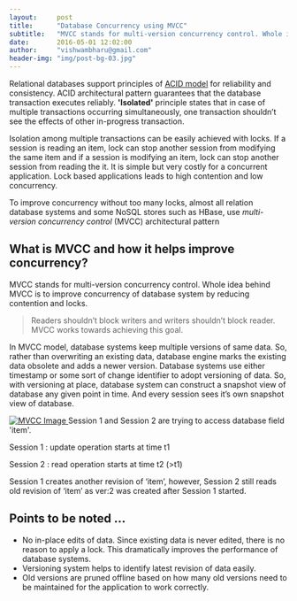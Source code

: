 ```yaml
---
layout:     post
title:      "Database Concurrency using MVCC"
subtitle:   "MVCC stands for multi-version concurrency control. Whole idea behind MVCC is to improve concurrency of database system by reducing contention and locks."
date:       2016-05-01 12:02:00
author:     "vishwambharu@gmail.com"
header-img: "img/post-bg-03.jpg"
---
```



<p>Relational databases support principles of <a href="https://en.wikipedia.org/wiki/ACID">ACID model</a> for reliability and consistency. ACID architectural pattern guarantees that the database transaction executes reliably. <strong>'Isolated'</strong> principle states that in case of multiple transactions occurring simultaneously, one transaction shouldn’t see the effects of other in-progress transaction.</p>

<p>Isolation among multiple transactions can be easily achieved with locks. If a session is reading an item, lock can stop another session from modifying the same item and if a session is modifying an item, lock can stop another session from reading the it. It is simple but very costly for a concurrent application. Lock based applications leads to high contention and low concurrency.</p>

<p>To improve concurrency without too many locks, almost all relation database systems and some NoSQL stores such as HBase, use <em>multi-version concurrency control</em> (MVCC) architectural pattern</p>

<h2 class="section-heading">What is MVCC and how it helps improve concurrency?</h2>

<p>MVCC stands for multi-version concurrency control. Whole idea behind MVCC is to improve concurrency of database system by reducing contention and locks.</p>

<blockquote>Readers shouldn’t block writers and writers shouldn’t block reader. MVCC works towards achieving this goal.</blockquote>

<p>In MVCC model, database systems keep multiple versions of same data. So, rather than overwriting an existing data, database engine marks the existing data obsolete and adds a newer version. Database systems use either timestamp or some sort of change identifier to adopt versioning of data. So, with versioning at place, database system can construct a snapshot view of database any given point in time. And every session sees it’s own snapshot view of database.</p>

<a href="#">
    <img src="{{ site.baseurl }}/img/mvcc.jpg" alt="MVCC Image">
</a>
<span class="caption text-muted">Session 1 and Session 2 are trying to access database field 'item'.</span>

<p>
   <p>Session 1 : update operation starts at time t1</p>
   <p>Session 2 : read operation starts at time t2 (>t1)</p>
   <p>Session 1 creates another revision of ‘item’, however, Session 2 still reads old revision of ‘item’ as ver:2 was created after Session 1 started.</p>
</p>

<h2 class="section-heading">Points to be noted ...</h2>
<p>
<ul type="disc">
<li>No in-place edits of data. Since existing data is never edited, there is no reason to apply a lock. This dramatically improves the performance of database systems.</li>
<li>Versioning system helps to identify latest revision of data easily.</li>
<li>Old versions are pruned offline based on how many old versions need to be maintained for the application to work correctly.</li>
</ul>
</p>
